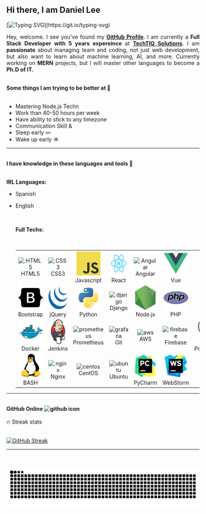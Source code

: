 ## Hi there, I am Daniel Lee

[![Typing SVG](https://readme-typing-svg.herokuapp.com/?lines=DevOps,+Full-Stack+Engineer;Mastering+Node.js+and+Laravel;+AWS+Community+Builder;Open-Source+Enthusiast;Node.js+Lover;Social+Media+Influencer;Blogger;)](https://git.io/typing-svg)

<p align="justify"> Hey, welcome. I see you've found my <b><a href="https://github.com/masterdev0218">GitHub Profile</a></b>. I am currently a <b>Full Stack Developer with 5 years expereince </b> at <strong><a href="https://microverse.org">TechTIQ Solutions</a></strong>. I am <b>passionate</b> about managing team and coding, not just web development, but also want to learn about machine learning, AI, and more. Currently working on <b>MERN</b> projects, but I will master other languages to become a <b>Ph.D of IT.</b></p>
<br>

  <summary><strong>Some things I am trying to be better at 🔧</strong></summary>
  <br>

- Mastering Node.js Techn
- Work than 40-50 hours per week
- Have ability to stick to any timezone
- Communication Skill &
- Sleep early 💤
- Wake up early ☀️

<hr>
<br>

  <summary><strong>I have knowledge in these languages and tools 🧠</strong></summary>
  <br>

  <p><strong>IRL Languages:</strong></p>

- Spanish
- English

    <br>
    <p><strong>Full Techs:</strong></p>

    <br>
    <table>
      <tr>
        <td align="center">
          <img alt="HTML5" height=64px src="https://cdn.jsdelivr.net/gh/devicons/devicon/icons/html5/html5-original.svg">
          <br>HTML5
        </td>
        <td align="center">
          <img alt="CSS3" height=64px src="https://cdn.jsdelivr.net/gh/devicons/devicon/icons/css3/css3-original.svg">
          <br>CSS3
        </td>
        <td align="center">
          <img alt="javascript" height=64px src="https://raw.githubusercontent.com/devicons/devicon/master/icons/javascript/javascript-original.svg">
          <br>Javascript
        </td>
        <td align="center">
          <img alt="React" height=64px src="https://raw.githubusercontent.com/github/explore/80688e429a7d4ef2fca1e82350fe8e3517d3494d/topics/react/react.png">
          <br>React
        </td>
        <td align="center">
          <img alt="Angular" height=64px src="https://www.vectorlogo.zone/logos/angular/angular-icon.svg">
          <br>Angular
        </td>
        <td align="center">
          <img alt="vue" height=64px src="https://raw.githubusercontent.com/devicons/devicon/master/icons/vuejs/vuejs-original.svg">
          <br>Vue
        </td>
        <td align="center">
        <img alt="flutter" height=64px src="https://raw.githubusercontent.com/devicons/devicon/master/icons/flutter/flutter-original.svg">
        <br>Flutter
      </td>
        <td align="center">
          <img alt="typescript" height=64px src="https://raw.githubusercontent.com/devicons/devicon/master/icons/typescript/typescript-original.svg">
          <br>Typescript
        </td>
      </tr>
    <tr>
      <td align="center">
        <img alt="bootstrap" height=64px src="https://raw.githubusercontent.com/devicons/devicon/master/icons/bootstrap/bootstrap-plain.svg">
        <br>Bootstrap
      </td>
      <td align="center">
        <img alt="jquery" height=64px src="https://raw.githubusercontent.com/devicons/devicon/master/icons/jquery/jquery-original.svg">
        <br>jQuery
      </td>
      <td align="center">
        <img alt="python" height=64px src="https://raw.githubusercontent.com/devicons/devicon/master/icons/python/python-original.svg">
        <br>Python
      </td>
      <td align="center">
        <img alt="django" height=64px src="https://cdn.worldvectorlogo.com/logos/django.svg">
        <br>Django
      </td>
      <td align="center">
        <img alt="react" height=64px src="https://raw.githubusercontent.com/github/explore/80688e429a7d4ef2fca1e82350fe8e3517d3494d/topics/nodejs/nodejs.png">
        <br>Node.js
      </td>
      <td align="center">
        <img alt="php" height=64px src="https://raw.githubusercontent.com/devicons/devicon/master/icons/php/php-original.svg">
        <br>PHP
      </td>
      <td align="center">
        <img alt="react" height=64px src="https://user-images.githubusercontent.com/39632170/109031546-077fa800-76ef-11eb-90ee-f49c93b996b7.png">
        <br>Java
      </td>
      <td align="center">
        <img alt="tailwind" height=64px src="https://opencv.org/wp-content/uploads/2021/01/OpenCV-logo.png">
        <br>OpenCV
      </td>
    </tr>
    <tr>
      <td align="center">
        <img alt="docker" height=64px src="https://raw.githubusercontent.com/devicons/devicon/master/icons/docker/docker-original.svg">
        <br>Docker
      </td>
      <td align="center">
        <img alt="jenkins" height=64px src="https://raw.githubusercontent.com/devicons/devicon/master/icons/jenkins/jenkins-original.svg">
        <br>Jenkins
      </td>
      <td align="center">
        <img alt="prometheus" height=64px src="https://cdn.worldvectorlogo.com/logos/prometheus.svg">
        <br>Prometheus
      </td>
      <td align="center">
        <img alt="grafana" height=64px src="https://www.vectorlogo.zone/logos/git-scm/git-scm-icon.svg">
        <br>Git
      </td>
      <td align="center">
        <img alt="aws" height=64px src="https://cdn.worldvectorlogo.com/logos/aws-logo.svg">
        <br>AWS
      </td>
      <td align="center">
        <img alt="firebase" height=64px src="https://cdn.worldvectorlogo.com/logos/firebase-1.svg">
        <br>Firebase
      </td>
      <td align="center">
        <img alt="postgresql" height=64px src="https://raw.githubusercontent.com/devicons/devicon/master/icons/postgresql/postgresql-original.svg">
        <br>PostgreSQL
      </td>
      <td align="center">
        <img alt="mysql" height=64px src="https://raw.githubusercontent.com/devicons/devicon/master/icons/mysql/mysql-original.svg">
        <br>MySQL
      </td>
    </tr>
    <tr>
      <td align="center">
        <img alt="bash" height=64px src="https://raw.githubusercontent.com/devicons/devicon/master/icons/linux/linux-original.svg">
        <br>BASH
      </td>
      <td align="center">
        <img alt="nginx" height=64px src="https://cdn.worldvectorlogo.com/logos/nginx-1.svg">
        <br>Nginx
      </td>
      <td align="center">
        <img alt="centos" height=64px src="https://cdn.worldvectorlogo.com/logos/centos-1.svg">
        <br>CentOS
      </td>
      <td align="center">
        <img alt="ubuntu" height=64px src="https://user-images.githubusercontent.com/39632170/109294252-25681c80-7857-11eb-9ec4-4fbdad9fadfc.png">
        <br>Ubuntu
      </td>
      <td align="center">
        <img alt="pycharm" height=64px src="https://raw.githubusercontent.com/devicons/devicon/master/icons/pycharm/pycharm-original.svg">
        <br>PyCharm
      </td>
      <td align="center">
        <img alt="webstorm" height=64px src="https://raw.githubusercontent.com/devicons/devicon/master/icons/webstorm/webstorm-original.svg">
        <br>WebStorm
      </td>
      <td align="center">
        <img alt="dart" height=64px src="https://cdn.worldvectorlogo.com/logos/dart.svg">
        <br>Dart
      </td>
    </tr>
  </table>

<hr>
<br>

  <summary><strong>GitHub Online <img width=17 height=17 src="assets/icons/github.svg" alt="github icon"></strong></summary>
  <br>
  <summary>🔥 Streak stats</summary><br>

[![GitHub Streak](https://github-readme-streak-stats.herokuapp.com?user=masterdev0218&theme=Merko&hide_border=true)](https://git.io/streak-stats)

<hr>
<br>

<p align="center">
  <img src="https://github.com/VishwaGauravIn/VishwaGauravIn/blob/output/github-contribution-grid-snake.svg">
</p>
